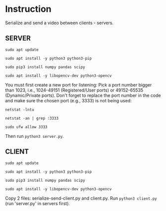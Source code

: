 # Instruction

Serialize and send a video between clients - servers.

## **SERVER**

`sudo apt update`

`sudo apt install -y python3 python3-pip`

`sudo pip3 install numpy pandas scipy`

`sudo apt install -y libopencv-dev python3-opencv`

You must first create a new port for listening: Pick a port number bigger than 1023, i.e., 1024-49151 (Registered/User ports) or 49152-65535 (Dynamic/Private ports). Don't forget to replace the port number in the code and make sure the chosen port (e.g., 3333) is not being used:

`netstat -lntu`

`netstat -an | grep :3333`

`sudo ufw allow 3333`

Then run `python3 server.py`.

## **CLIENT**

`sudo apt update`

`sudo apt install -y python3 python3-pip`

`sudo pip3 install numpy pandas scipy`

`sudo apt install -y libopencv-dev python3-opencv`

Copy 2 files: serialize-send-client.py and client.py. Run `python3 client.py` (run 'server.py' in servers first).
